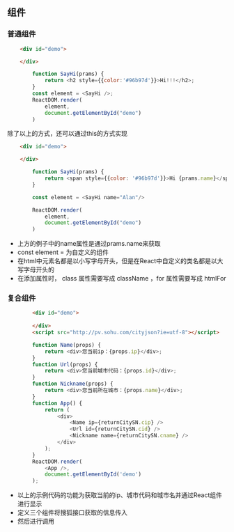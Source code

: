 ## 组件

### 普通组件
```html
    <div id="demo">

    </div>
```
```js
        function SayHi(prams) {
            return <h2 style={{color:'#96b97d'}}>Hi!!!</h2>;
        }
        const element = <SayHi />;
        ReactDOM.render(
            element,
            document.getElementById("demo")
        )
```
除了以上的方式，还可以通过this的方式实现
```html
    <div id="demo">

    </div>
```
```js
        function SayHi(prams) {
            return <span style={{color: '#96b97d'}}>Hi {prams.name}</span>
        }

        const element = <SayHi name="Alan"/>

        ReactDOM.render(
            element,
            document.getElementById("demo")
        )
```
+ 上方的例子中的name属性是通过prams.name来获取
+ const element = <SayHi name="Alan"/> 为自定义的组件
+ 在html中元素名都是以小写字母开头，但是在React中自定义的类名都是以大写字母开头的
+ 在添加属性时， class 属性需要写成 className ，for 属性需要写成 htmlFor

### 复合组件
```html
        <div id="demo">
    
        </div>
        <script src="http://pv.sohu.com/cityjson?ie=utf-8"></script>
```
```js
        function Name(props) {
            return <div>您当前ip：{props.ip}</div>;
        }
        function Url(props) {
            return <div>您当前城市代码：{props.id}</div>;
        }
        function Nickname(props) {
            return <div>您当前所在城市：{props.name}</div>;
        }
        function App() {
            return (
                <div>
                    <Name ip={returnCitySN.cip} />
                    <Url id={returnCitySN.cid} />
                    <Nickname name={returnCitySN.cname} />
                </div>
            );
        }
        ReactDOM.render(
            <App />,
            document.getElementById('demo')
        );
```
+ 以上的示例代码的功能为获取当前的ip、城市代码和城市名并通过React组件进行显示
+ 定义三个组件将搜狐接口获取的信息传入
+ 然后进行调用